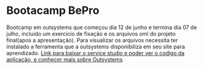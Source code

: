 # Bootacamp BePro
Bootcamp em outsystems que começou dia 12 de junho e termina dia 07 de julho, incluido  um exercicio de fixação e os arquivos oml do projeto final(apos a apresentação).
Para visualizar os arquivos necessita ter instalado a ferramenta que a outsystems disponibiliza em seu site para aprendizado.
<a href="https://www.outsystems.com/">Link para baixar o service studio e poder ver o codigo da aplicação, e conhecer mais sobre Outsystems </a>
